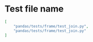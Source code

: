 # Test file name

```json
[
    "pandas/tests/frame/test_join.py",
    "pandas/tests/frame/test_join.py"
]
```
